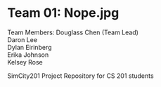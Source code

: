 Team 01: Nope.jpg
======

Team Members:
Douglass Chen (Team Lead) <br>
Daron Lee <br>
Dylan Eirinberg <br>
Erika Johnson <br>
Kelsey Rose <br>

SimCity201 Project Repository for CS 201 students
